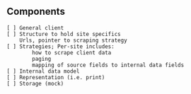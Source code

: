 

Components
----------

    [ ] General client
    [ ] Structure to hold site specifics
        Urls, pointer to scraping strategy
    [ ] Strategies; Per-site includes:
            how to scrape client data
            paging
            mapping of source fields to internal data fields
    [ ] Internal data model
    [ ] Representation (i.e. print)
    [ ] Storage (mock)

